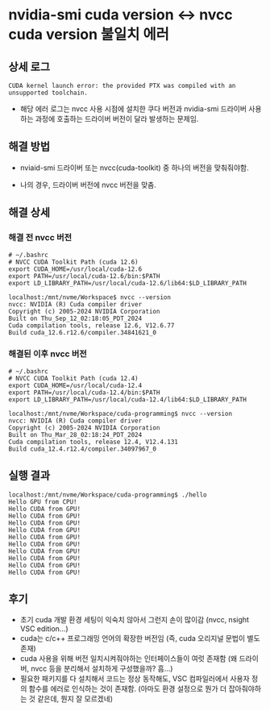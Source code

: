 # nvidia-smi cuda version <-> nvcc cuda version 불일치 에러

## 상세 로그

```
CUDA kernel launch error: the provided PTX was compiled with an unsupported toolchain.
```

- 해당 에러 로그는 nvcc 사용 시점에 설치한 쿠다 버전과 nvidia-smi 드라이버 사용하는 과정에 호출하는 드라이버 버전이 달라 발생하는 문제임.

## 해결 방법

- nviaid-smi 드라이버 또는 nvcc(cuda-toolkit) 중 하나의 버전을 맞춰줘야함.

- 나의 경우, 드라이버 버전에 nvcc 버전을 맞춤.

## 해결 상세

### 해결 전 nvcc 버전

```
# ~/.bashrc
# NVCC CUDA Toolkit Path (cuda 12.6)
export CUDA_HOME=/usr/local/cuda-12.6
export PATH=/usr/local/cuda-12.6/bin:$PATH
export LD_LIBRARY_PATH=/usr/local/cuda-12.6/lib64:$LD_LIBRARY_PATH

localhost:/mnt/nvme/Workspace$ nvcc --version
nvcc: NVIDIA (R) Cuda compiler driver
Copyright (c) 2005-2024 NVIDIA Corporation
Built on Thu_Sep_12_02:18:05_PDT_2024
Cuda compilation tools, release 12.6, V12.6.77
Build cuda_12.6.r12.6/compiler.34841621_0
```


### 해결된 이후 nvcc 버전
```
# ~/.bashrc
# NVCC CUDA Toolkit Path (cuda 12.4)
export CUDA_HOME=/usr/local/cuda-12.4
export PATH=/usr/local/cuda-12.4/bin:$PATH
export LD_LIBRARY_PATH=/usr/local/cuda-12.4/lib64:$LD_LIBRARY_PATH

localhost:/mnt/nvme/Workspace/cuda-programming$ nvcc --version
nvcc: NVIDIA (R) Cuda compiler driver
Copyright (c) 2005-2024 NVIDIA Corporation
Built on Thu_Mar_28_02:18:24_PDT_2024
Cuda compilation tools, release 12.4, V12.4.131
Build cuda_12.4.r12.4/compiler.34097967_0
```

## 실행 결과

```
localhost:/mnt/nvme/Workspace/cuda-programming$ ./hello 
Hello GPU from CPU!
Hello CUDA from GPU!
Hello CUDA from GPU!
Hello CUDA from GPU!
Hello CUDA from GPU!
Hello CUDA from GPU!
Hello CUDA from GPU!
Hello CUDA from GPU!
Hello CUDA from GPU!
Hello CUDA from GPU!
Hello CUDA from GPU!
```

## 후기

- 초기 cuda 개발 환경 세팅이 익숙치 않아서 그런지 손이 많이감 (nvcc, nsight VSC edition...)
- cuda는 c/c++ 프로그래밍 언어의 확장한 버전임 (즉, cuda 오리지널 문법이 별도 존재)
- cuda 사용을 위해 버전 일치시켜줘야하는 인터페이스들이 여럿 존재함 (왜 드라이버, nvcc 등을 분리해서 설치하게 구성했을까? 흠...)
- 필요한 패키지를 다 설치해서 코드는 정상 동작해도, VSC 컴파일러에서 사용자 정의 함수를 에러로 인식하는 것이 존재함. (아마도 환경 설정으로 뭔가 더 잡아줘야하는 것 같은데, 뭔지 잘 모르겠네)